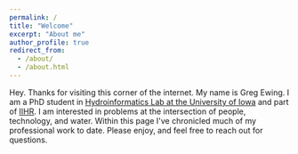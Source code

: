 ```yaml
---
permalink: /
title: "Welcome"
excerpt: "About me"
author_profile: true
redirect_from: 
  - /about/
  - /about.html
---
```


Hey. 
Thanks for visiting this corner of the internet.
My name is Greg Ewing.
I am a PhD student in [Hydroinformatics Lab at the University of Iowa](https://hydroinformatics.uiowa.edu/#) and part of [IIHR](https://www.iihr.uiowa.edu/).
I am interested in problems at the intersection of people, technology, and water.
Within this page I've chronicled much of my professional work to date.
Please enjoy, and feel free to reach out for questions.